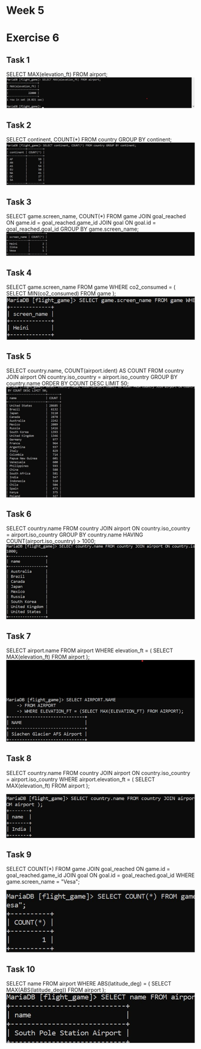 # Week 5
# Exercise 6


## Task 1
SELECT MAX(elevation_ft) FROM airport;
![img_4.png](img_4.png)

## Task 2
SELECT continent, COUNT(*) FROM country GROUP BY continent;
![img_5.png](img_5.png)

## Task 3
SELECT game.screen_name, COUNT(*) FROM game JOIN goal_reached ON game.id = goal_reached.game_id JOIN goal ON goal.id = goal_reached.goal_id GROUP BY game.screen_name;
![img_6.png](img_6.png)

## Task 4
SELECT game.screen_name FROM game WHERE co2_consumed = ( SELECT MIN(co2_consumed) FROM game );
![img_7.png](img_7.png)

## Task 5
SELECT country.name, COUNT(airport.ident) AS COUNT FROM country JOIN airport ON country.iso_country = airport.iso_country GROUP BY country.name ORDER BY COUNT DESC LIMIT 50;
![img_8.png](img_8.png)

## Task 6
SELECT country.name FROM country JOIN airport ON country.iso_country = airport.iso_country GROUP BY country.name HAVING COUNT(airport.iso_country) > 1000;
![img_9.png](img_9.png)

## Task 7
SELECT airport.name FROM airport WHERE elevation_ft = ( SELECT MAX(elevation_ft) FROM airport );
![img_10.png](img_10.png)

## Task 8
SELECT country.name FROM country JOIN airport ON country.iso_country = airport.iso_country WHERE airport.elevation_ft = ( SELECT MAX(elevation_ft) FROM airport );

![img_11.png](img_11.png)

## Task 9
SELECT COUNT(*) FROM game JOIN goal_reached ON game.id = goal_reached.game_id JOIN goal ON goal.id = goal_reached.goal_id WHERE game.screen_name = "Vesa";

![img_12.png](img_12.png)

## Task 10
SELECT name FROM airport WHERE ABS(latitude_deg) = ( SELECT MAX(ABS(latitude_deg)) FROM airport );
![img_13.png](img_13.png)

